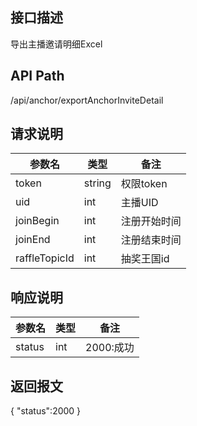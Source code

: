 ## 接口描述
导出主播邀请明细Excel
## API Path
/api/anchor/exportAnchorInviteDetail
## 请求说明
|参数名   |类型    |备注             |
|---------|--------|-----------------|
|token    |string  |权限token        |
|uid    |int  |主播UID         |
|joinBegin |int     |注册开始时间     |
|joinEnd   |int     |注册结束时间     |
|raffleTopicId   |int     |抽奖王国id     |

## 响应说明
|参数名   |类型    |备注             |
|---------|--------|-----------------|
|status   |int     |2000:成功        |
## 返回报文
  {
    "status":2000 
  }